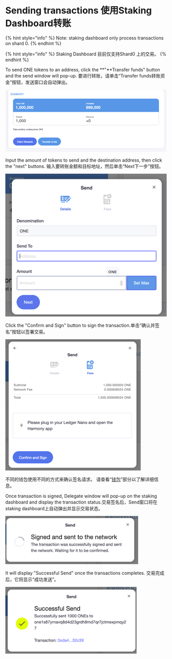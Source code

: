 # Sending transactions 使用Staking Dashboard转账

{% hint style="info" %}
Note: staking dashboard only process transactions on shard 0.
{% endhint %}

{% hint style="info" %}
Staking Dashboard 目前仅支持Shard0 上的交易。
{% endhint %}

To send ONE tokens to an address, click the **"**Transfer funds" button and the send window will pop-up. 要进行转账，请单击“Transfer funds转账资金”按钮，发送窗口会自动弹出。

![](../../.gitbook/assets/image-122.png)

Input the amount of tokens to send and the destination address, then click the "next" buttons. 输入要转账金额和目标地址，然后单击“Next下一步”按钮。

![](../../.gitbook/assets/image-115.png)

Click the "Confirm and Sign" button to sign the transaction.单击“确认并签名”按钮以签署交易。



![](../../.gitbook/assets/image-31%20%281%29.png)

不同的钱包使用不同的方式来确认签名请求。 请查看“[钱包](https://app.gitbook.com/@harmony-one/s/harmony-cn-1/~/drafts/-M7FC0IYptiuCGwSVZ8v/wallets)”部分以了解详细信息。

Once transaction is signed, Delegate window will pop-up on the staking dashboard and display the transaction status.交易签名后，Send窗口将在staking dashboard上自动弹出并显示交易状态。



![](../../.gitbook/assets/image-84.png)

It will display "Successful Send" once the transactions completes. 交易完成后，它将显示“成功发送”。

![](../../.gitbook/assets/image-140.png)

